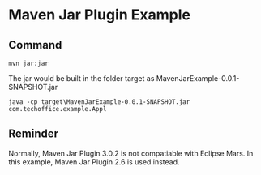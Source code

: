 # Maven Jar Plugin Example

## Command 

```
mvn jar:jar
```

The jar would be built in the folder target as MavenJarExample-0.0.1-SNAPSHOT.jar

```
java -cp target\MavenJarExample-0.0.1-SNAPSHOT.jar com.techoffice.example.Appl
```

## Reminder
Normally, Maven Jar Plugin 3.0.2 is not compatiable with Eclipse Mars.
In this example, Maven Jar Plugin 2.6 is used instead.

